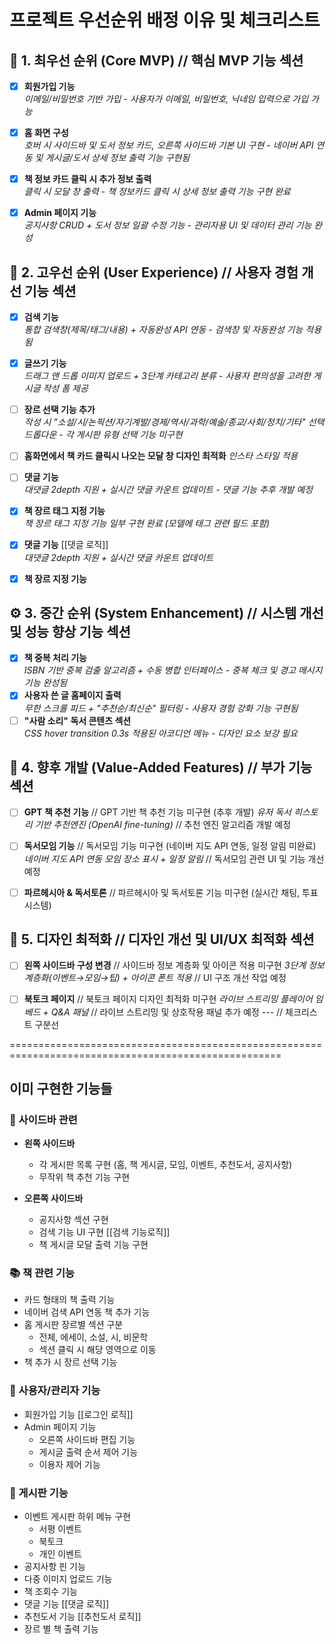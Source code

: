 # 프로젝트 우선순위 배정 이유 및 체크리스트

## 📌 **1. 최우선 순위 (Core MVP)**                                     // 핵심 MVP 기능 섹션                                    
- [x] **회원가입 기능**                                               
  _이메일/비밀번호 기반 가입 - 사용자가 이메일, 비밀번호, 닉네임 입력으로 가입 가능_
- [x] **홈 화면 구성**                                                
  _호버 시 사이드바 및 도서 정보 카드, 오른쪽 사이드바 기본 UI 구현 - 네이버 API 연동 및 게시글/도서 상세 정보 출력 기능 구현됨_
- [x] **책 정보 카드 클릭 시 추가 정보 출력**                        
  _클릭 시 모달 창 출력 - 책 정보카드 클릭 시 상세 정보 출력 기능 구현 완료_
- [x] **Admin 페이지 기능**                                           
  _공지사항 CRUD + 도서 정보 일괄 수정 기능 - 관리자용 UI 및 데이터 관리 기능 완성_


## 🚀 **2. 고우선 순위 (User Experience)**                            // 사용자 경험 개선 기능 섹션
- [x] **검색 기능**                                                   
  _통합 검색창(제목/태그/내용) + 자동완성 API 연동 - 검색창 및 자동완성 기능 적용됨_
- [x] **글쓰기 기능**                                                 
  _드래그 앤 드롭 이미지 업로드 + 3단계 카테고리 분류 - 사용자 편의성을 고려한 게시글 작성 폼 제공_
- [ ] **장르 선택 기능 추가**                                        
  _작성 시 "소설/시/논픽션/자기계발/경제/역사/과학/예술/종교/사회/정치/기타" 선택 드롭다운 - 각 게시판 유형 선택 기능 미구현_
- [ ] **홈화면에서 책 카드 클릭시 나오는 모달 창 디자인 최적화**
  _인스타 스타일 적용_
- [ ] **댓글 기능**                                                   
  _대댓글 2depth 지원 + 실시간 댓글 카운트 업데이트 - 댓글 기능 추후 개발 예정_
- [x] **책 장르 태그 지정 기능**                                        
  _책 장르 태그 지정 기능 일부 구현 완료 (모델에 태그 관련 필드 포함)_
- [x] **댓글 기능**                                 [[댓글 로직]]                    
  _대댓글 2depth 지원 + 실시간 댓글 카운트 업데이트_                      
- [x] **책 장르 지정 기능**                               






## ⚙️ **3. 중간 순위 (System Enhancement)**                           // 시스템 개선 및 성능 향상 기능 섹션
- [x] **책 중복 처리 기능**                                             
  _ISBN 기반 중복 검출 알고리즘 + 수동 병합 인터페이스 - 중복 체크 및 경고 메시지 기능 완성됨_
- [x] **사용자 쓴 글 홈페이지 출력**                                    
  _무한 스크롤 피드 + "추천순/최신순" 필터링 - 사용자 경험 강화 기능 구현됨_
- [ ] **"사람 소리" 독서 콘텐츠 섹션**                                  
  _CSS hover transition 0.3s 적용된 아코디언 메뉴 - 디자인 요소 보강 필요_

## 🌟 **4. 향후 개발 (Value-Added Features)**                           // 부가 기능 섹션
- [ ] **GPT 책 추천 기능**                                              // GPT 기반 책 추천 기능 미구현 (추후 개발)
  _유저 독서 히스토리 기반 추천엔진 (OpenAI fine-tuning)_                // 추천 엔진 알고리즘 개발 예정
- [ ] **독서모임 기능**                                                 // 독서모임 기능 미구현 (네이버 지도 API 연동, 일정 알림 미완료)
  _네이버 지도 API 연동 모임 장소 표시 + 일정 알림_                      // 독서모임 관련 UI 및 기능 개선 예정
- [ ] **파르헤시아 & 독서토론**                                           // 파르헤시아 및 독서토론 기능 미구현 (실시간 채팅, 투표 시스템)





## 🎨 **5. 디자인 최적화**                                             // 디자인 개선 및 UI/UX 최적화 섹션
- [ ] **왼쪽 사이드바 구성 변경**                                       // 사이드바 정보 계층화 및 아이콘 적용 미구현
  _3단계 정보 계층화(이벤트→모임→팁) + 아이콘 폰트 적용_                   // UI 구조 개선 작업 예정
- [ ] **북토크 페이지**                                                // 북토크 페이지 디자인 최적화 미구현
  _라이브 스트리밍 플레이어 임베드 + Q&A 패널_                           // 라이브 스트리밍 및 상호작용 패널 추가 예정
---                                                                  // 체크리스트 구분선







=====================================================================================================












## 이미 구현한 기능들

### 📱 사이드바 관련
- **왼쪽 사이드바**
  - 각 게시판 목록 구현 (홈, 책 게시글, 모임, 이벤트, 추천도서, 공지사항)
  - 무작위 책 추천 기능 구현

- **오른쪽 사이드바**
  - 공지사항 섹션 구현
  - 검색 기능 UI 구현              [[검색 기능로직]]
  - 책 게시글 모달 출력 기능 구현


### 📚 책 관련 기능
- 카드 형태의 책 출력 기능
- 네이버 검색 API 연동 책 추가 기능
- 홈 게시판 장르별 섹션 구분
  - 전체, 에세이, 소설, 시, 비문학
  - 섹션 클릭 시 해당 영역으로 이동
- 책 추가 시 장르 선택 기능

### 👤 사용자/관리자 기능
- 회원가입 기능   [[로그인 로직]]
- Admin 페이지 기능
  - 오른쪽 사이드바 편집 기능
  - 게시글 출력 순서 제어 기능
  - 이용자 제어 기능

### 📝 게시판 기능
- 이벤트 게시판 하위 메뉴 구현
  - 서평 이벤트
  - 북토크
  - 개인 이벤트
- 공지사항 핀 기능
- 다중 이미지 업로드 기능
- 책 조회수 기능
- 댓글 기능  [[댓글 로직]]
- 추천도서 기능  [[추천도서 로직]]
- 장르 별 책 출력 기능

